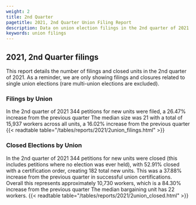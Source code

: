```yaml
---
weight: 2
title: 2nd Quarter
pagetitle: 2021, 2nd Quarter Union Filing Report
description: Data on union election filings in the 2nd quarter of 2021
keywords: union filings
---
```


## 2021, 2nd Quarter filings

This report details the number of filings and closed units in the 2nd quarter of 2021. As a reminder, we are only showing filings and closures related to single union elections (rare multi-union elections are excluded).

### Filings by Union
In the 2nd quarter of 2021 344 petitions for new units were filed, a 26.47% increase from the previous quarter The median size was 21 with a total of 15,937 workers across all units, a 16.02% increase from the previous quarter
{{< readtable table="/tables/reports/2021/2union_filings.html" >}}

### Closed Elections by Union
In the 2nd quarter of 2021 344 petitions for new units were closed (this includes petitions where no election was ever held), with 52.91% closed with a certification order, creating 182 total new units. This was a 37.88% increase from the previous quarter in successful union certifications. Overall this represents approximately 10,730 workers, which is a 84.30% increase from the previous quarter The median bargaining unit has 22 workers.
{{< readtable table="/tables/reports/2021/2union_closed.html" >}}
